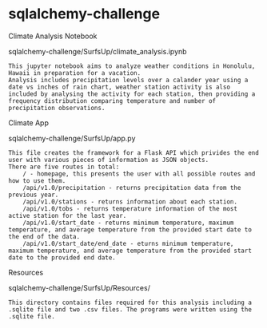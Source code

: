 # sqlalchemy-challenge



Climate Analysis Notebook

sqlalchemy-challenge/SurfsUp/climate_analysis.ipynb

    This jupyter notebook aims to analyze weather conditions in Honolulu, Hawaii in preparation for a vacation.
    Analysis includes precipitation levels over a calander year using a date vs inches of rain chart, weather station activity is also included by analysing the activity for each station, then providing a frequency distribution comparing temperature and number of precipitation observations.

Climate App

sqlalchemy-challenge/SurfsUp/app.py

    This file creates the framework for a Flask API which privides the end user with various pieces of information as JSON objects.
    There are five routes in total:
        / - homepage, this presents the user with all possible routes and how to use them.
        /api/v1.0/precipitation - returns precipitation data from the previous year.
        /api/v1.0/stations - returns information about each station.
        /api/v1.0/tobs - returns temperature information of the most active station for the last year.
        /api/v1.0/start_date - returns minimum temperature, maximum temperature, and average temperature from the provided start date to the end of the data.
        /api/v1.0/start_date/end_date - eturns minimum temperature, maximum temperature, and average temperature from the provided start date to the provided end date.

Resources

sqlalchemy-challenge/SurfsUp/Resources/

    This directory contains files required for this analysis including a .sqlite file and two .csv files. The programs were written using the .sqlite file.

